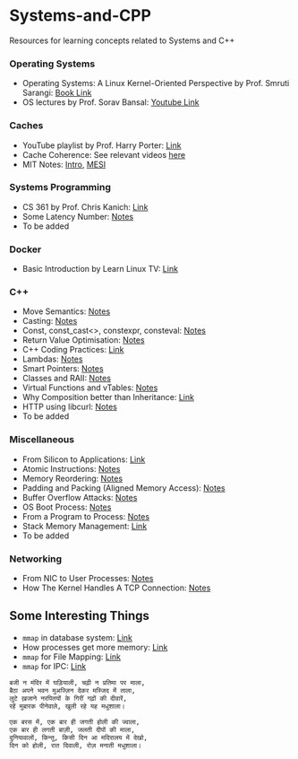 # Systems-and-CPP
Resources for learning concepts related to Systems and C++

### Operating Systems
- Operating Systems: A Linux Kernel-Oriented Perspective by Prof. Smruti Sarangi:
[Book Link](https://www.cse.iitd.ac.in/~srsarangi/osbook/index.html)
- OS lectures by Prof. Sorav Bansal: [Youtube Link](https://www.youtube.com/playlist?list=PLf3ZkSCyj1tdCS2oCYACXO6x-VKpDIMB6)

### Caches
- YouTube playlist by Prof. Harry Porter: [Link](https://www.youtube.com/playlist?list=PLbtzT1TYeoMgJ4NcWFuXpnF24fsiaOdGq)
- Cache Coherence: See relevant videos [here](https://www.youtube.com/watch?v=ISaYWm8T8n4&list=PLUl4u3cNGP62WVs95MNq3dQBqY2vGOtQ2&index=170)
- MIT Notes: [Intro](https://ocw.mit.edu/courses/6-004-computation-structures-spring-2017/pages/c14/c14s1/#17), [MESI](https://ocw.mit.edu/courses/6-004-computation-structures-spring-2017/pages/c21/c21s1/#18)

### Systems Programming
- CS 361 by Prof. Chris Kanich: [Link](https://www.youtube.com/playlist?list=PLhy9gU5W1fvUND_5mdpbNVHC1WCIaABbP)
- Some Latency Number: [Notes](notes/latency_numbers.md)
- To be added

### Docker 
- Basic Introduction by Learn Linux TV: [Link](https://www.youtube.com/playlist?list=PLT98CRl2KxKECHltRib03tG8pyKEzwf9t)

### C++
- Move Semantics: [Notes](notes/move_semantics.md)
- Casting: [Notes](notes/casting.md)
- Const, const_cast<>, constexpr, consteval: [Notes](notes/const_constexpr.md)
- Return Value Optimisation: [Notes](notes/rvo.md)
- C++ Coding Practices: [Link](https://micro-os-plus.github.io/develop/sutter-101/)
- Lambdas: [Notes](notes/lambdas.md)
- Smart Pointers: [Notes](notes/smart_pointers.md)
- Classes and RAII: [Notes](notes/RAII.md)
- Virtual Functions and vTables: [Notes](notes/virtual_functions.md)
- Why Composition better than Inheritance: [Link](https://www.youtube.com/watch?v=tXFqS31ZOFM&list=PLE28375D4AC946CC3&index=24)
- HTTP using libcurl: [Notes](notes/http.md)
- To be added

### Miscellaneous
- From Silicon to Applications: [Link](https://youtu.be/5f3NJnvnk7k?si=zVW5JZbXZz8X74XI)
- Atomic Instructions: [Notes](notes/atomic_instructions.md)
- Memory Reordering: [Notes](notes/memory_reordering.md)
- Padding and Packing (Aligned Memory Access): [Notes](notes/padding_packing.md) 
- Buffer Overflow Attacks: [Notes](notes/buffer_overflow.md)
- OS Boot Process: [Notes](notes/os_booting.md)
- From a Program to Process: [Notes](notes/program_to_process.md)
- Stack Memory Management: [Link](https://organicprogrammer.com/2020/08/19/stack-frame/)
- To be added

### Networking
- From NIC to User Processes: [Notes](notes/packet_handling.md)
- How The Kernel Handles A TCP Connection: [Notes](notes/linux_tcp.md)

## Some Interesting Things
- `mmap` in database system: [Link](https://www.youtube.com/watch?v=1BRGU_AS25c)
- How processes get more memory: [Link](https://www.youtube.com/watch?v=XV5sRaSVtXQ)
- `mmap` for File Mapping: [Link](https://www.youtube.com/watch?v=m7E9piHcfr4)
- `mmap` for IPC: [Link](https://www.youtube.com/watch?v=rPV6b8BUwxM)


```
बजी न मंदिर में घड़ियाली, चढ़ी न प्रतिमा पर माला,
बैठा अपने भवन मुअज्ज़िन देकर मस्जिद में ताला,
लुटे ख़जाने नरपितयों के गिरीं गढ़ों की दीवारें,
रहें मुबारक पीनेवाले, खुली रहे यह मधुशाला।

एक बरस में, एक बार ही जगती होली की ज्वाला,
एक बार ही लगती बाज़ी, जलती दीपों की माला,
दुनियावालों, किन्तु, किसी दिन आ मदिरालय में देखो,
दिन को होली, रात दिवाली, रोज़ मनाती मधुशाला।
```

